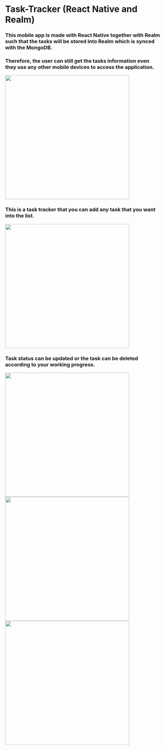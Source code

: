 # Task-Tracker (React Native and Realm)
### This mobile app is made with React Native together with Realm such that the tasks will be stored into Realm which is synced with the MongoDB.  
### Therefore, the user can still get the tasks information even they use any other mobile devices to access the application.
<img src="https://github.com/justinchow3010/Task-Tracker/blob/main/Screenshot_1624614574.png" width="400" />

### This is a task tracker that you can add any task that you want into the list.  

<img src="https://github.com/justinchow3010/Task-Tracker/blob/main/Screenshot_1624614585.png" width="400" />

### Task status can be updated or the task can be deleted according to your working progress.  
<img src="https://github.com/justinchow3010/Task-Tracker/blob/main/Screenshot_1624614578.png" width="400" />
<img src="https://github.com/justinchow3010/Task-Tracker/blob/main/Screenshot_1624614591.png" width="400" />
<img src="https://github.com/justinchow3010/Task-Tracker/blob/main/Screenshot_1624614581.png" width="400" />

